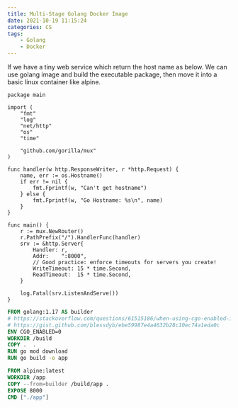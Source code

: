 ```yaml
---
title: Multi-Stage Golang Docker Image
date: 2021-10-19 11:15:24
categories: CS
tags:
    - Golang
    - Docker
---
```


If we have a tiny web service which return the host name as below.  We can use golang image and build the executable package, then move it into a basic linux container like alpine.

```golang
package main

import (
    "fmt"
    "log"
    "net/http"
    "os"
    "time"

    "github.com/gorilla/mux"
)

func handler(w http.ResponseWriter, r *http.Request) {
    name, err := os.Hostname()
    if err != nil {
        fmt.Fprintf(w, "Can't get hostname")
    } else {
        fmt.Fprintf(w, "Go Hostname: %s\n", name)
    }
}

func main() {
    r := mux.NewRouter()
    r.PathPrefix("/").HandlerFunc(handler)
    srv := &http.Server{
        Handler: r,
        Addr:    ":8000",
        // Good practice: enforce timeouts for servers you create!
        WriteTimeout: 15 * time.Second,
        ReadTimeout:  15 * time.Second,
    }

    log.Fatal(srv.ListenAndServe())
}
```

```dockerfile
FROM golang:1.17 AS builder
# https://stackoverflow.com/questions/61515186/when-using-cgo-enabled-is-must-and-what-happens
# https://gist.github.com/blessdyb/ebe59987e4a4632b28c10ec74a1eda0c
ENV CGO_ENABLED=0
WORKDIR /build
COPY .  .
RUN go mod download
RUN go build -o app

FROM alpine:latest  
WORKDIR /app
COPY --from=builder /build/app .
EXPOSE 8000
CMD ["./app"]
```
